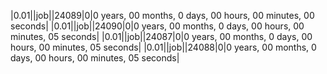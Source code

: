 |0.01||job||24089|0|0 years, 00 months, 0 days, 00 hours, 00 minutes, 00 seconds|
|0.01||job||24090|0|0 years, 00 months, 0 days, 00 hours, 00 minutes, 05 seconds|
|0.01||job||24087|0|0 years, 00 months, 0 days, 00 hours, 00 minutes, 05 seconds|
|0.01||job||24088|0|0 years, 00 months, 0 days, 00 hours, 00 minutes, 05 seconds|
